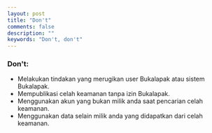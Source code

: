 ```yaml
---
layout: post
title: "Don't"
comments: false
description: ""
keywords: "Don't, don't"
---
```


### Don't:

- Melakukan tindakan yang merugikan user Bukalapak atau sistem Bukalapak.
- Mempublikasi celah keamanan tanpa izin Bukalapak.
- Menggunakan akun yang bukan milik anda saat pencarian celah keamanan.
- Menggunakan data selain milik anda yang didapatkan dari celah keamanan.

